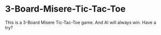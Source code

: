 # 3-Board-Misere-Tic-Tac-Toe
This is a 3-Board Misere Tic-Tac-Toe game. And AI will always win. Have a try?
